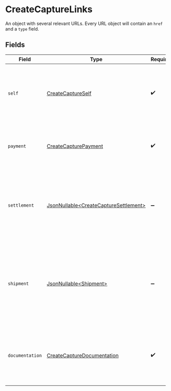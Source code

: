 # CreateCaptureLinks

An object with several relevant URLs. Every URL object will contain an `href` and a `type` field.


## Fields

| Field                                                                                                                                     | Type                                                                                                                                      | Required                                                                                                                                  | Description                                                                                                                               |
| ----------------------------------------------------------------------------------------------------------------------------------------- | ----------------------------------------------------------------------------------------------------------------------------------------- | ----------------------------------------------------------------------------------------------------------------------------------------- | ----------------------------------------------------------------------------------------------------------------------------------------- |
| `self`                                                                                                                                    | [CreateCaptureSelf](../../models/operations/CreateCaptureSelf.md)                                                                         | :heavy_check_mark:                                                                                                                        | In v2 endpoints, URLs are commonly represented as objects with an `href` and `type` field.                                                |
| `payment`                                                                                                                                 | [CreateCapturePayment](../../models/operations/CreateCapturePayment.md)                                                                   | :heavy_check_mark:                                                                                                                        | The API resource URL of the [payment](get-payment) that this capture belongs to.                                                          |
| `settlement`                                                                                                                              | [JsonNullable\<CreateCaptureSettlement>](../../models/operations/CreateCaptureSettlement.md)                                              | :heavy_minus_sign:                                                                                                                        | The API resource URL of the [settlement](get-settlement) this capture has been settled with. Not present if<br/>not yet settled.          |
| `shipment`                                                                                                                                | [JsonNullable\<Shipment>](../../models/operations/Shipment.md)                                                                            | :heavy_minus_sign:                                                                                                                        | The API resource URL of the [shipment](get-shipment) this capture is associated with. Not present if<br/>it isn't associated with a shipment. |
| `documentation`                                                                                                                           | [CreateCaptureDocumentation](../../models/operations/CreateCaptureDocumentation.md)                                                       | :heavy_check_mark:                                                                                                                        | In v2 endpoints, URLs are commonly represented as objects with an `href` and `type` field.                                                |